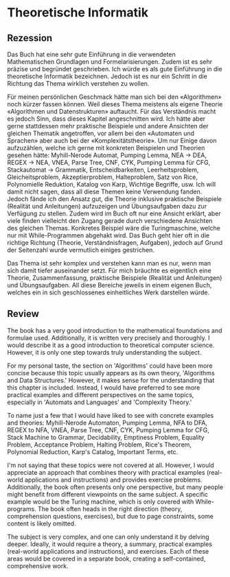 # Theoretische Informatik
## Rezession
Das Buch hat eine sehr gute Einführung in die verwendeten Mathematischen Grundlagen und Formelarisierungen. Zudem ist es sehr präzise und begründet geschrieben. Ich würde es als gute Einführung in die theoretische Informatik bezeichnen. Jedoch ist es nur ein Schritt in die Richtung das Thema wirklich verstehen zu wollen.

Für meinen persönlichen Geschmack hätte man sich bei den «Algorithmen» noch kürzer fassen können. Weil dieses Thema meistens als eigene Theorie «Algorithmen und Datenstrukturen» auftaucht. Für das Verständnis macht es jedoch Sinn, dass dieses Kapitel angeschnitten wird. Ich hätte aber gerne stattdessen mehr praktische Beispiele und andere Ansichten der gleichen Thematik angetroffen, vor allem bei den «Automaten und Sprachen» aber auch bei der «Komplexitätstheorie». 
Um nur Einige davon aufzuzählen, welche ich gerne mit konkreten Beispielen und Theorien gesehen hätte: Myhill-Nerode Automat, Pumping Lemma, NEA -> DEA, REGEX -> NEA, VNEA, Parse Tree, CNF, CYK, Pumping Lemma für CFG, Stackautomat -> Grammatik, Entscheidbarkeiten, Leerheitsproblem, Gleicheitsproblem, Akzeptierproblem, Halteproblem, Satz von Rice, Polynomielle Reduktion, Katalog von Karp, Wichtige Begriffe, usw. 
Ich will damit nicht sagen, dass all diese Themen keine Verwendung fanden. Jedoch fände ich den Ansatz gut, die Theorie inklusive praktische Beispiele (Realität und Anleitungen) aufzuzeigen und Übungsaufgaben dazu zur Verfügung zu stellen. Zudem wird im Buch oft nur eine Ansicht erklärt, aber viele finden vielleicht den Zugang gerade durch verschiedene Ansichten des gleichen Themas. Konkretes Beispiel wäre die Turingmaschine, welche nur mit While-Programmen abgehakt wird. Das Buch geht hier oft in die richtige Richtung (Theorie, Verständnisfragen, Aufgaben), jedoch auf Grund der Seitenzahl wurde vermutlich einiges gestrichen.

Das Thema ist sehr komplex und verstehen kann man es nur, wenn man sich damit tiefer auseinander setzt. Für mich bräuchte es eigentlich eine Theorie, Zusammenfassung, praktische Beispiele (Realität und Anleitungen) und Übungsaufgaben. All diese Bereiche jeweils in einem eigenen Buch, welches ein in sich geschlossenes einheitliches Werk darstellen würde.

## Review
The book has a very good introduction to the mathematical foundations and formulae used. Additionally, it is written very precisely and thoroughly. I would describe it as a good introduction to theoretical computer science. However, it is only one step towards truly understanding the subject.

For my personal taste, the section on 'Algorithms' could have been more concise because this topic usually appears as its own theory, 'Algorithms and Data Structures.' However, it makes sense for the understanding that this chapter is included. Instead, I would have preferred to see more practical examples and different perspectives on the same topics, especially in 'Automats and Languages' and 'Complexity Theory.'

To name just a few that I would have liked to see with concrete examples and theories: Myhill-Nerode Automaton, Pumping Lemma, NFA to DFA, REGEX to NFA, VNEA, Parse Tree, CNF, CYK, Pumping Lemma for CFG, Stack Machine to Grammar, Decidability, Emptiness Problem, Equality Problem, Acceptance Problem, Halting Problem, Rice's Theorem, Polynomial Reduction, Karp's Catalog, Important Terms, etc.

I'm not saying that these topics were not covered at all. However, I would appreciate an approach that combines theory with practical examples (real-world applications and instructions) and provides exercise problems. Additionally, the book often presents only one perspective, but many people might benefit from different viewpoints on the same subject. A specific example would be the Turing machine, which is only covered with While-programs. The book often heads in the right direction (theory, comprehension questions, exercises), but due to page constraints, some content is likely omitted.

The subject is very complex, and one can only understand it by delving deeper. Ideally, it would require a theory, a summary, practical examples (real-world applications and instructions), and exercises. Each of these areas would be covered in a separate book, creating a self-contained, comprehensive work.
